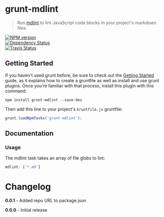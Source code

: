 # grunt-mdlint
> Run [mdlint](https://github.com/ChrisWren/mdlint) to lint JavaScript code blocks in your project's markdown files

[![NPM version](https://badge.fury.io/js/grunt-mdlint.png)](http://badge.fury.io/js/grunt-mdlint)  
[![Dependency Status](https://gemnasium.com/ChrisWren/grunt-mdlint.png)](https://gemnasium.com/ChrisWren/grunt-mdlint)   
[![Travis Status](https://travis-ci.org/ChrisWren/grunt-mdlint.png)](https://travis-ci.org/ChrisWren/grunt-mdlint)

## Getting Started
If you haven't used grunt before, be sure to check out the [Getting Started](http://gruntjs.com/getting-started) guide, as it explains how to create a gruntfile as well as install and use grunt plugins. Once you're familiar with that process, install this plugin with this command:
```shell
npm install grunt-mdlint --save-dev
```

Then add this line to your project's `Gruntfile.js` gruntfile:

```javascript
grunt.loadNpmTasks('grunt-mdlint');
```

## Documentation

### Usage
The mdlint task takes an array of file globs to lint:
```js
mdlint: ['*.md']
```

# Changelog

**0.0.1** - Added repo URL to package.json

**0.0.0** - Initial release
